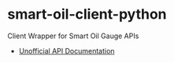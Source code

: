 # smart-oil-client-python
Client Wrapper for Smart Oil Gauge APIs

* [Unofficial API Documentation](https://johncosta.github.io/smart-oil-client-python/#api-documentation)
